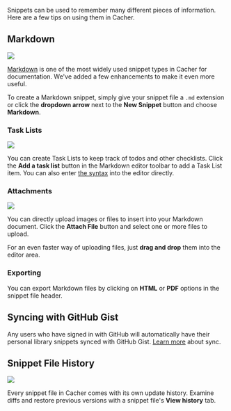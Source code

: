 Snippets can be used to remember many different pieces of information. Here are a few tips on using them in Cacher.

## Markdown

![](https://cdn.cacher.io/intro-snippets/editing-markdown.gif)

[Markdown](https://github.com/adam-p/markdown-here/wiki/Markdown-Cheatsheet) is one of the most widely used snippet types in Cacher for documentation. We've added a few enhancements to make it even more useful.

To create a Markdown snippet, simply give your snippet file a `.md` extension or click the **dropdown arrow** next to the **New Snippet** button and choose **Markdown**.

### Task Lists

![](https://cdn.cacher.io/intro-snippets/markdown-task-list.gif)

You can create Task Lists to keep track of todos and other checklists. Click the **Add a task list** button in the Markdown editor toolbar to add a Task List item. You can also enter [the syntax](https://snippets.cacher.io/snippet/108f62b6b8d8dd18610c#F0_MH--syntax) into the editor directly.

### Attachments

![](https://cdn.cacher.io/intro-snippets/markdown-uploading-images.gif)

You can directly upload images or files to insert into your Markdown document. Click the **Attach File** button and select one or more files to upload. 

For an even faster way of uploading files, just **drag and drop** them into the editor area.

### Exporting

You can export Markdown files by clicking on **HTML** or **PDF** options in the snippet file header.

## Syncing with GitHub Gist

Any users who have signed in with GitHub will automatically have their personal library snippets synced with GitHub Gist. [Learn more](https://www.cacher.io/docs/guides/snippets/syncing-with-github-gist) about sync.

## Snippet File History

![](https://cdn.cacher.io/intro-snippets/view-lines-diff.gif)

Every snippet file in Cacher comes with its own update history. Examine diffs and restore previous versions with a snippet file's **View history** tab.